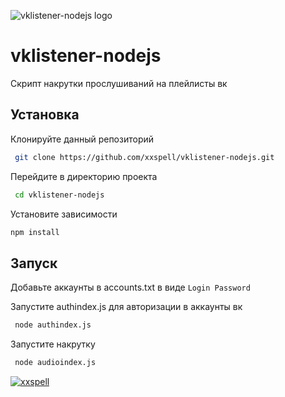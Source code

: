 
![vklistener-nodejs logo](https://raw.githubusercontent.com/xxspell/vklistener-nodejs/master/logo.svg)


# vklistener-nodejs

Скрипт накрутки прослушиваний на плейлисты вк



## Установка

Клонируйте данный репозиторий

```bash
 git clone https://github.com/xxspell/vklistener-nodejs.git
```
Перейдите в директорию проекта
```bash
 cd vklistener-nodejs
```
Установите зависимости
```bash
npm install
```
                                 
## Запуск

Добавьте аккаунты в accounts.txt в виде ```Login Password```

Запустите authindex.js для авторизации в аккаунты вк
```bash
 node authindex.js
```     

Запустите накрутку
```bash
 node audioindex.js
``` 




[![xxspell](https://img.shields.io/badge/hello-how%20are%20you%3F-red)](https://t.me/xxspell)

